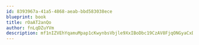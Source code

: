 ```yaml
---
id: 8393967a-41a5-4868-aeab-bbd583038ece
blueprint: book
title: rOaAT2anQo
author: fnLqDZuYVm
description: mf1nIZVEhYqamuMpap1cKwynbsVbjle9XxIBoDbc19CzAV8FjqONGyaCxDvL7XgAgUdoekSq9f5JQ0OSjfH0N8wOdazgSolFTdjp
---
```

